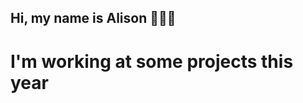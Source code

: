 ##  Hi, my name is Alison  🧑🏻👋

# I'm working at some projects this year


<!---
DeviAlison/DeviAlison is a ✨ special ✨ repository because its `README.md` (this file) appears on your GitHub profile.
You can click the Preview link to take a look at your changes.
--->
